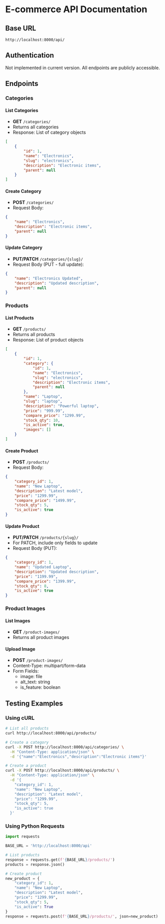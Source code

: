 # E-commerce API Documentation

## Base URL
`http://localhost:8000/api/`

## Authentication
Not implemented in current version. All endpoints are publicly accessible.

## Endpoints

### Categories

#### List Categories
- **GET** `/categories/`
- Returns all categories
- Response: List of category objects
```json
[
    {
        "id": 1,
        "name": "Electronics",
        "slug": "electronics",
        "description": "Electronic items",
        "parent": null
    }
]
```

#### Create Category
- **POST** `/categories/`
- Request Body:
```json
{
    "name": "Electronics",
    "description": "Electronic items",
    "parent": null
}
```

#### Update Category
- **PUT/PATCH** `/categories/{slug}/`
- Request Body (PUT - full update):
```json
{
    "name": "Electronics Updated",
    "description": "Updated description",
    "parent": null
}
```

### Products

#### List Products
- **GET** `/products/`
- Returns all products
- Response: List of product objects
```json
[
    {
        "id": 1,
        "category": {
            "id": 1,
            "name": "Electronics",
            "slug": "electronics",
            "description": "Electronic items",
            "parent": null
        },
        "name": "Laptop",
        "slug": "laptop",
        "description": "Powerful laptop",
        "price": "999.99",
        "compare_price": "1299.99",
        "stock_qty": 10,
        "is_active": true,
        "images": []
    }
]
```

#### Create Product
- **POST** `/products/`
- Request Body:
```json
{
    "category_id": 1,
    "name": "New Laptop",
    "description": "Latest model",
    "price": "1299.99",
    "compare_price": "1499.99",
    "stock_qty": 5,
    "is_active": true
}
```

#### Update Product
- **PUT/PATCH** `/products/{slug}/`
- For PATCH, include only fields to update
- Request Body (PUT):
```json
{
    "category_id": 1,
    "name": "Updated Laptop",
    "description": "Updated description",
    "price": "1199.99",
    "compare_price": "1399.99",
    "stock_qty": 8,
    "is_active": true
}
```

### Product Images

#### List Images
- **GET** `/product-images/`
- Returns all product images

#### Upload Image
- **POST** `/product-images/`
- Content-Type: multipart/form-data
- Form Fields:
  - image: file
  - alt_text: string
  - is_feature: boolean

## Testing Examples

### Using cURL

```bash
# List all products
curl http://localhost:8000/api/products/

# Create a category
curl -X POST http://localhost:8000/api/categories/ \
  -H "Content-Type: application/json" \
  -d '{"name":"Electronics","description":"Electronic items"}'

# Create a product
curl -X POST http://localhost:8000/api/products/ \
  -H "Content-Type: application/json" \
  -d '{
    "category_id": 1,
    "name": "New Laptop",
    "description": "Latest model",
    "price": "1299.99",
    "stock_qty": 5,
    "is_active": true
  }'
```

### Using Python Requests

```python
import requests

BASE_URL = 'http://localhost:8000/api'

# List products
response = requests.get(f'{BASE_URL}/products/')
products = response.json()

# Create product
new_product = {
    "category_id": 1,
    "name": "New Laptop",
    "description": "Latest model",
    "price": "1299.99",
    "stock_qty": 5,
    "is_active": True
}
response = requests.post(f'{BASE_URL}/products/', json=new_product)
```